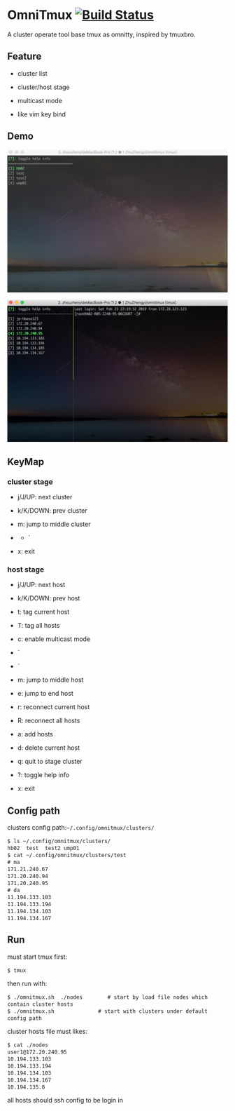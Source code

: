 
# OmniTmux [![Build Status](https://travis-ci.org/YOUR/PROJECT.svg?branch=master)](https://travis-ci.org/ZhuZhengyi/omnitmux)

A cluster operate tool base tmux as omnitty, inspired by tmuxbro.

## Feature

- cluster list

- cluster/host stage

- multicast mode

- like vim key bind

## Demo

![cluster_stage](assets/image-20190223221909576.png)

![host_stage](assets/image-20190223222257902.png)

## KeyMap

### cluster stage

- j/J/UP: next cluster

- k/K/DOWN: prev cluster

- m: jump to middle cluster

- - `

- x: exit

### host stage

- j/J/UP: next host

- k/K/DOWN: prev host

- t: tag current host

- T: tag all hosts

- c: enable multicast mode

- `

- `

- m: jump to middle host

- e: jump to end host

- r: reconnect current host

- R: reconnect all hosts

- a: add hosts

- d: delete current host

- q: quit to stage cluster

- ?: toggle help info

- x: exit

## Config path

clusters config path:`~/.config/omnitmux/clusters/`

```
$ ls ~/.config/omnitmux/clusters/
hb02  test  test2 ump01
$ cat ~/.config/omnitmux/clusters/test
# ma
171.21.240.67
171.20.240.94
171.20.240.95
# da
11.194.133.103
11.194.133.194
11.194.134.103
11.194.134.167
```

## Run

must start tmux first:

```
$ tmux
```

then run with:

```
$ ./omnitmux.sh  ./nodes        # start by load file nodes which contain cluster hosts
$ ./omnitmux.sh              # start with clusters under default config path
```

cluster hosts file must likes:

```
$ cat ./nodes
user1@172.20.240.95
10.194.133.103
10.194.133.194
10.194.134.103
10.194.134.167
10.194.135.8
```

all hosts should ssh config to be login in
